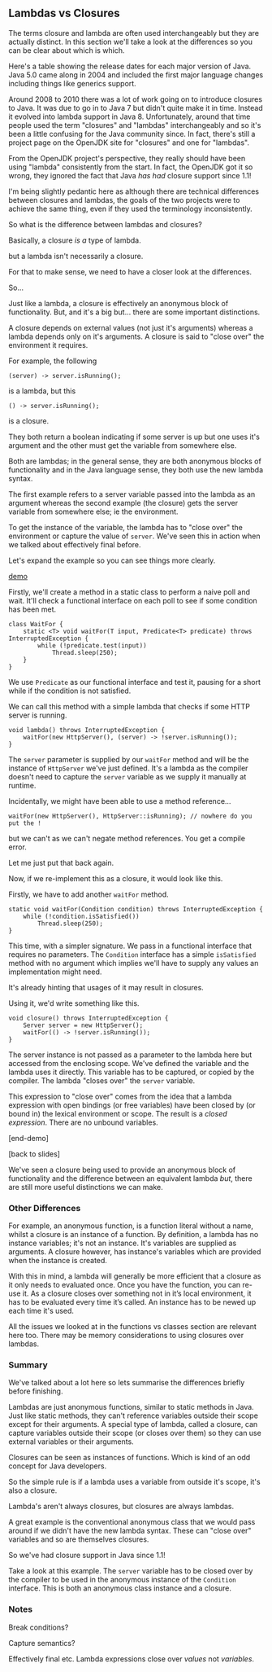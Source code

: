 
## Lambdas vs Closures

The terms closure and lambda are often used interchangeably but they are actually distinct. In this section we'll take a look at the differences so you can be clear about which is which.

Here's a table showing the release dates for each major version of Java. Java 5.0 came along in 2004 and included the first major language changes including things like generics support.

Around 2008 to 2010 there was a lot of work going on to introduce closures to Java. It was due to go in to Java 7 but didn't quite make it in time. Instead it evolved into lambda support in Java 8. Unfortunately, around that time people used the term "closures" and "lambdas" interchangeably and so it's been a little confusing for the Java community since. In fact, there's still a project page on the OpenJDK site for "closures" and one for "lambdas".

From the OpenJDK project's perspective, they really should have been using "lambda" consistently from the start. In fact, the OpenJDK got it so wrong, they ignored the fact that Java _has had_ closure support since 1.1!

I'm being slightly pedantic here as although there are technical differences between closures and lambdas, the goals of the two projects were to achieve the same thing, even if they used the terminology inconsistently.

So what is the difference between lambdas and closures?

Basically, a closure _is a_ type of lambda.

but a lambda isn't necessarily a closure.


For that to make sense, we need to have a closer look at the differences.

So...

Just like a lambda, a closure is effectively an anonymous block of functionality. But, and it's a big but... there are some important distinctions.

A closure depends on external values (not just it's arguments) whereas a lambda depends only on it's arguments. A closure is said to "close over" the environment it requires.

For example, the following

    (server) -> server.isRunning();

is a lambda, but this

    () -> server.isRunning();

is a closure.

They both return a boolean indicating if some server is up but one uses it's argument and the other must get the variable from somewhere else.

Both are lambdas; in the general sense, they are both anonymous blocks of functionality and in the Java language sense, they both use the new lambda syntax.

The first example refers to a server variable passed into the lambda as an argument whereas the second example (the closure) gets the server variable from somewhere else; ie the environment.

To get the instance of the variable, the lambda has to "close over" the environment or capture the value of `server`. We've seen this in action when we talked about effectively final before.

Let's expand the example so you can see things more clearly.


[demo](lambdas_vs_closures.demo)

Firstly, we'll create a method in a static class to perform a naive poll and wait. It'll check a functional interface on each poll to see if some condition has been met.

    class WaitFor {
        static <T> void waitFor(T input, Predicate<T> predicate) throws InterruptedException {
            while (!predicate.test(input))
                Thread.sleep(250);
        }
    }

We use `Predicate` as our functional interface and test it, pausing for a short while if the condition is not satisfied.

We can call this method with a simple lambda that checks if some HTTP server is running.

    void lambda() throws InterruptedException {
        waitFor(new HttpServer(), (server) -> !server.isRunning());
    }

The `server` parameter is supplied by our `waitFor` method and will be the instance of `HttpServer` we've just defined. It's a lambda as the compiler doesn't need to capture the `server` variable as we supply it manually at runtime.

Incidentally, we might have been able to use a method reference...

    waitFor(new HttpServer(), HttpServer::isRunning); // nowhere do you put the !

but we can't as we can't negate method references. You get a compile error.

Let me just put that back again.


Now, if we re-implement this as a closure, it would look like this.

Firstly, we have to add another `waitFor` method.

	static void waitFor(Condition condition) throws InterruptedException {
		while (!condition.isSatisfied())
			Thread.sleep(250);
	}

This time, with a simpler signature. We pass in a functional interface that requires no parameters. The `Condition` interface has a simple `isSatisfied` method with no argument which implies we'll have to supply any values an implementation might need.

It's already hinting that usages of it may result in closures.

Using it, we'd write something like this.

	void closure() throws InterruptedException {
		Server server = new HttpServer();
		waitFor(() -> !server.isRunning());
	}

The server instance is not passed as a parameter to the lambda here but accessed from the enclosing scope. We've defined the variable and the lambda uses it directly. This variable has to be captured, or copied by the compiler. The lambda "closes over" the `server` variable.

This expression to "close over" comes from the idea that a lambda expression with open bindings (or free variables) have been closed by (or bound in) the lexical environment or scope. The result is a _closed expression_. There are no unbound variables.

[end-demo]


[back to slides]

We've seen a closure being used to provide an anonymous block of functionality and the difference between an equivalent lambda _but_, there are still more useful distinctions we can make.


### Other Differences

For example, an anonymous function, is a function literal without a name, whilst a closure is an instance of a function. By definition, a lambda has no instance variables; it's not an instance. It's variables are supplied as arguments. A closure however, has instance's variables which are provided when the instance is created.

With this in mind, a lambda will generally be more efficient that a closure as it only needs to evaluated once. Once you have the function, you can re-use it. As a closure closes over something not in it’s local environment, it has to be evaluated every time it’s called. An instance has to be newed up each time it's used.

All the issues we looked at in the functions vs classes section are relevant here too. There may be memory considerations to using closures over lambdas.



### Summary


We've talked about a lot here so lets summarise the differences briefly before finishing.

Lambdas are just anonymous functions, similar to static methods in Java. Just like static methods, they can't reference variables outside their scope except for their arguments. A special type of lambda, called a closure, can capture variables outside their scope (or closes over them) so they can use external variables or their arguments.

Closures can be seen as instances of functions. Which is kind of an odd concept for Java developers.

So the simple rule is if a lambda uses a variable from outside it's scope, it's also a closure.

Lambda's aren't always closures, but closures are always lambdas.

A great example is the conventional anonymous class that we would pass around if we didn't have the new lambda syntax. These can "close over" variables and so are themselves closures.

So we've had closure support in Java since 1.1!

Take a look at this example. The `server` variable has to be closed over by the compiler to be used in the anonymous instance of the `Condition` interface. This is both an anonymous class instance and a closure.




### Notes

Break conditions?

Capture semantics?

Effectively final etc. Lambda expressions close over _values_ not _variables_.
